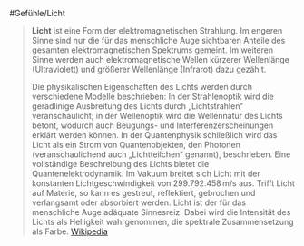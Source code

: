 #Gefühle/Licht
> **Licht** ist eine Form der elektromagnetischen Strahlung. Im engeren Sinne sind nur die für das menschliche Auge sichtbaren Anteile des gesamten elektromagnetischen Spektrums gemeint. Im weiteren Sinne werden auch elektromagnetische Wellen kürzerer Wellenlänge (Ultraviolett) und größerer Wellenlänge (Infrarot) dazu gezählt.
>
> Die physikalischen Eigenschaften des Lichts werden durch verschiedene Modelle beschrieben: In der Strahlenoptik wird die geradlinige Ausbreitung des Lichts durch „Lichtstrahlen“ veranschaulicht; in der Wellenoptik wird die Wellennatur des Lichts betont, wodurch auch Beugungs- und Interferenzerscheinungen erklärt werden können. In der Quantenphysik schließlich wird das Licht als ein Strom von Quantenobjekten, den Photonen (veranschaulichend auch „Lichtteilchen“ genannt), beschrieben. Eine vollständige Beschreibung des Lichts bietet die Quantenelektrodynamik. Im Vakuum breitet sich Licht mit der konstanten Lichtgeschwindigkeit von 299.792.458 m/s aus. Trifft Licht auf Materie, so kann es gestreut, reflektiert, gebrochen und verlangsamt oder absorbiert werden.
> Licht ist der für das menschliche Auge adäquate Sinnesreiz. Dabei wird die Intensität des Lichts als Helligkeit wahrgenommen, die spektrale Zusammensetzung als Farbe.
> [Wikipedia](https://de.wikipedia.org/wiki/Licht)
